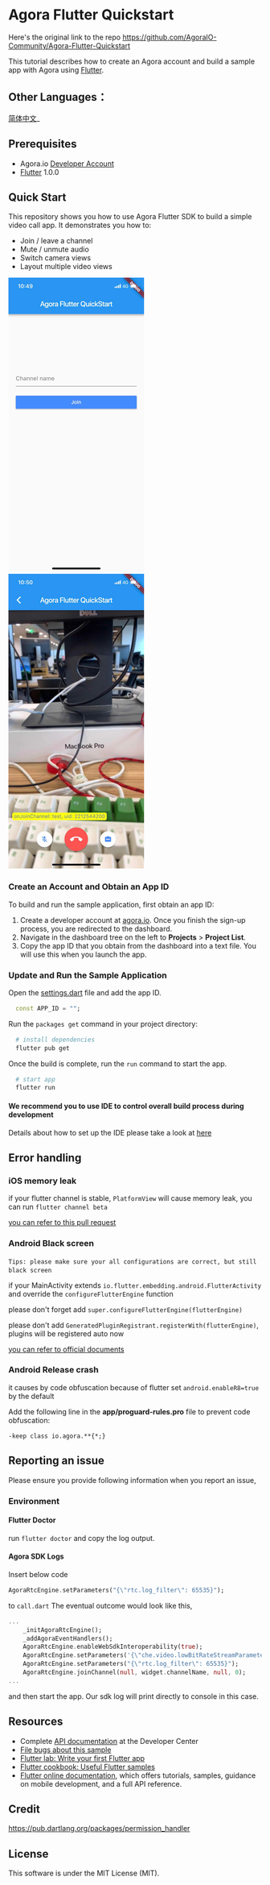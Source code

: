 # Agora Flutter Quickstart

Here's the original link to the repo
https://github.com/AgoraIO-Community/Agora-Flutter-Quickstart

This tutorial describes how to create an Agora account and build a sample app with Agora using [Flutter](https://flutter.io/).

## Other Languages： 

[简体中文](README.zh.md)_

## Prerequisites

- Agora.io [Developer Account](https://dashboard.agora.io/signin/)
- [Flutter](https://flutter.io/) 1.0.0

## Quick Start

This repository shows you how to use Agora Flutter SDK to build a simple video call app. It demonstrates you how to:

- Join / leave a channel
- Mute / unmute audio
- Switch camera views
- Layout multiple video views

![Screenshot-1](screenshot-1.png)
![Screenshot-2](screenshot-2.png)

### Create an Account and Obtain an App ID

To build and run the sample application, first obtain an app ID:

1. Create a developer account at [agora.io](https://dashboard.agora.io/signin/). Once you finish the sign-up process, you are redirected to the dashboard.
2. Navigate in the dashboard tree on the left to **Projects** > **Project List**.
3. Copy the app ID that you obtain from the dashboard into a text file. You will use this when you launch the app.

### Update and Run the Sample Application

Open the [settings.dart](lib/src/utils/settings.dart) file and add the app ID.

```dart
  const APP_ID = "";
```

Run the `packages get` command in your project directory:

```bash
  # install dependencies
  flutter pub get
```

Once the build is complete, run the `run` command to start the app.

```bash
  # start app
  flutter run
```

#### We recommend you to use IDE to control overall build process during development

Details about how to set up the IDE please take a look at [here](https://flutter.io/docs/get-started/editor?tab=vscode)

## Error handling

### iOS memory leak

if your flutter channel is stable, `PlatformView` will cause memory leak, you can run `flutter channel beta`

[you can refer to this pull request](https://github.com/flutter/engine/pull/14326)

### Android Black screen

`Tips: please make sure your all configurations are correct, but still black screen`

if your MainActivity extends `io.flutter.embedding.android.FlutterActivity` and override the `configureFlutterEngine` function

please don't forget add `super.configureFlutterEngine(flutterEngine)`

please don't add `GeneratedPluginRegistrant.registerWith(flutterEngine)`, plugins will be registered auto now

[you can refer to official documents](https://flutter.dev/docs/development/packages-and-plugins/plugin-api-migration)

### Android Release crash

it causes by code obfuscation because of flutter set `android.enableR8=true` by the default

Add the following line in the **app/proguard-rules.pro** file to prevent code obfuscation:

```proguard
-keep class io.agora.**{*;}
```

## Reporting an issue

Please ensure you provide following information when you report an issue,

### Environment

#### Flutter Doctor

run `flutter doctor` and copy the log output.

#### Agora SDK Logs

Insert below code

```dart
AgoraRtcEngine.setParameters("{\"rtc.log_filter\": 65535}");
```

to `call.dart`
The eventual outcome would look like this,

```dart
...
    _initAgoraRtcEngine();
    _addAgoraEventHandlers();
    AgoraRtcEngine.enableWebSdkInteroperability(true);
    AgoraRtcEngine.setParameters('{\"che.video.lowBitRateStreamParameter\":{\"width\":320,\"height\":180,\"frameRate\":15,\"bitRate\":140}}');
    AgoraRtcEngine.setParameters("{\"rtc.log_filter\": 65535}");
    AgoraRtcEngine.joinChannel(null, widget.channelName, null, 0);
...
```

and then start the app. Our sdk log will print directly to console in this case.

## Resources

- Complete [API documentation](https://docs.agora.io/en/) at the Developer Center
- [File bugs about this sample](https://github.com/AgoraIO-Community/Agora-Flutter-Quickstart/issues)
- [Flutter lab: Write your first Flutter app](https://flutter.io/docs/get-started/codelab)
- [Flutter cookbook: Useful Flutter samples](https://flutter.io/docs/cookbook)
- [Flutter online documentation](https://flutter.io/docs), which offers tutorials, samples, guidance on mobile development, and a full API reference.

## Credit

https://pub.dartlang.org/packages/permission_handler

## License

This software is under the MIT License (MIT).
